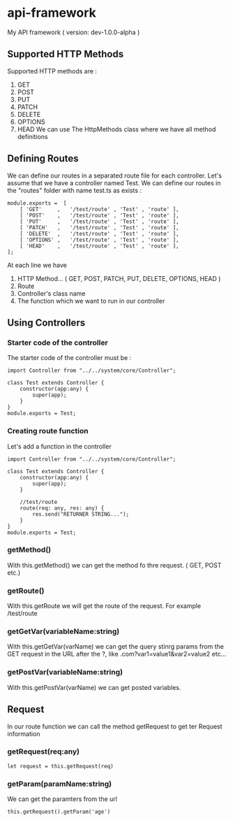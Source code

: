 # api-framework
My API framework ( version: dev-1.0.0-alpha )

## Supported HTTP Methods
Supported HTTP methods are :
1. GET
2. POST
3. PUT
4. PATCH
5. DELETE
6. OPTIONS
7. HEAD
We can use The HttpMethods class where we have all method definitions

## Defining Routes
We can define our routes in a separated route file for each controller. Let's assume that we have a controller named Test.
We can define our routes in the "routes" folder with name test.ts as exists :
```
module.exports =  [
	[ 'GET'     ,   '/test/route' , 'Test' , 'route' ],	
	[ 'POST'    ,   '/test/route' , 'Test' , 'route' ],	
	[ 'PUT'     ,   '/test/route' , 'Test' , 'route' ],	
	[ 'PATCH'   ,   '/test/route' , 'Test' , 'route' ],	
	[ 'DELETE'  ,   '/test/route' , 'Test' , 'route' ],	
	[ 'OPTIONS' ,   '/test/route' , 'Test' , 'route' ],	
	[ 'HEAD'    ,   '/test/route' , 'Test' , 'route' ],	
];
```
At each line we have 
1. HTTP Method... ( GET, POST, PATCH, PUT, DELETE, OPTIONS, HEAD )
2. Route
3. Controller's class name
4. The function which we want to run in our controller

## Using Controllers
### Starter code of the controller
The starter code of the controller must be :
```
import Controller from "../../system/core/Controller";

class Test extends Controller {
	constructor(app:any) {
		super(app);
	}
}
module.exports = Test;
```
### Creating route function
Let's add a function in the controller
```
import Controller from "../../system/core/Controller";

class Test extends Controller {
	constructor(app:any) {
		super(app);
	}

	//test/route
	route(req: any, res: any) {		
		res.send("RETURNER STRING...");
	}
}
module.exports = Test;
```
### getMethod()
With this.getMethod() we can get the method fo thre request. ( GET, POST etc.)

### getRoute()
With this.getRoute we will get the route of the request. For example /test/route

### getGetVar(variableName:string)
With this.getGetVar(varName) we can get the query stinrg params from the GET request in the URL after the ?, like .com?var1=value1&var2=value2 etc...

### getPostVar(variableName:string)
With this.getPostVar(varName) we can get posted variables.

## Request
In our route function we can call the method getRequest to get ter Request information

### getRequest(req:any)
```
let request = this.getRequest(req)
```
### getParam(paramName:string)
We can get the paramters from the url
```
this.getRequest().getParam('age')
```